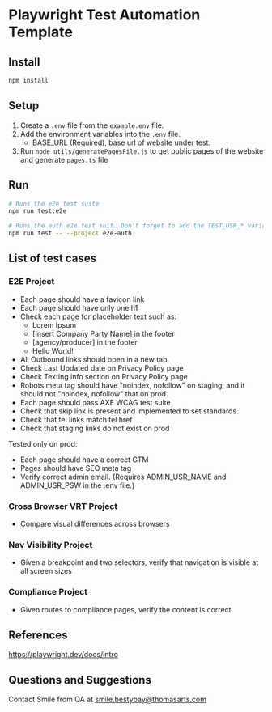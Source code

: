 # Playwright Test Automation Template

## Install

```sh
npm install
```

## Setup

1. Create a `.env` file from the `example.env` file.
2. Add the environment variables into the `.env` file. 
    - BASE_URL (Required), base url of website under test. 
3. Run `node utils/generatePagesFile.js` to get public pages of the website and generate `pages.ts` file

## Run
```sh
# Runs the e2e test suite
npm run test:e2e

# Runs the auth e2e test suit. Don't forget to add the TEST_USR_* variables into the .env file!
npm run test -- --project e2e-auth
```


## List of test cases

### E2E Project

- Each page should have a favicon link
- Each page should have only one h1 
- Check each page for placeholder text such as:
    - Lorem Ipsum
    - [Insert Company Party Name] in the footer
    - [agency/producer] in the footer
    - Hello World! 
- All Outbound links should open in a new tab. 
- Check Last Updated date on Privacy Policy page
- Check Texting info section on Privacy Policy page
- Robots meta tag should have "noindex, nofollow" on staging, and it should not "noindex, nofollow" that on prod. 
- Each page should pass AXE WCAG test suite
- Check that skip link is present and implemented to set standards.
- Check that tel links match tel href
- Check that staging links do not exist on prod

Tested only on prod:

- Each page should have a correct GTM
- Pages should have SEO meta tag
- Verify correct admin email. (Requires ADMIN_USR_NAME and ADMIN_USR_PSW in the .env file.)

### Cross Browser VRT Project

- Compare visual differences across browsers

### Nav Visibility Project

- Given a breakpoint and two selectors, verify that navigation is visible at all screen sizes

### Compliance Project

- Given routes to compliance pages, verify the content is correct

## References

https://playwright.dev/docs/intro

## Questions and Suggestions

Contact Smile from QA at smile.bestybay@thomasarts.com